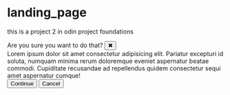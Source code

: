 # landing_page
this is a project 2 in odin project foundations


<div class="container">
        <!-- header div was moved to encompass the close button as well -->
        <div class="header">Are you sure you want to do that?
          <button class="close-button">✖</button>
        </div>
        <div class="text">Lorem ipsum dolor sit amet consectetur adipisicing elit. Pariatur excepturi id soluta, numquam minima rerum doloremque eveniet aspernatur beatae commodi. Cupiditate recusandae ad repellendus quidem consectetur sequi amet aspernatur cumque!</div>
        <button class="continue">Continue</button>
        <button class="cancel">Cancel</button>
</div>